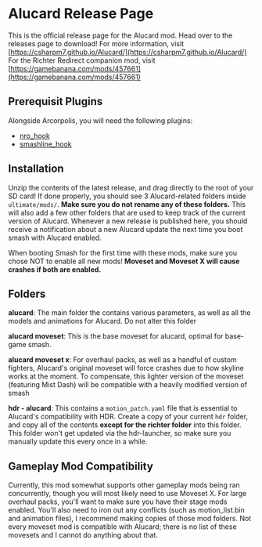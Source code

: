 # Alucard Release Page

This is the official release page for the Alucard mod. Head over to the releases page to download! For more information, visit [https://csharpm7.github.io/Alucard/](https://csharpm7.github.io/Alucard/)
For the Richter Redirect companion mod, visit [https://gamebanana.com/mods/457661](https://gamebanana.com/mods/457661)

## Prerequisit Plugins 

Alongside Arcorpolis, you will need the following plugins:
- [nro_hook](https://github.com/ultimate-research/nro-hook-plugin/releases)
- [smashline_hook](https://github.com/blu-dev/smashline_hook/releases)


## Installation

Unzip the contents of the latest release, and drag directly to the root of your SD card! If done properly, you should see 3 Alucard-related folders inside `ultimate/mods/`. **Make sure you do not rename any of these folders.** This will also add a few other folders that are used to keep track of the current version of Alucard. Whenever a new release is published here, you should receive a notification about a new Alucard update the next time you boot smash with Alucard enabled.

When booting Smash for the first time with these mods, make sure you chose NOT to enable all new mods! **Moveset and Moveset X will cause crashes if both are enabled.**

## Folders

**alucard**: The main folder the contains various parameters, as well as all the models and animations for Alucard. Do not alter this folder

**alucard moveset**: This is the base moveset for alucard, optimal for base-game smash.

**alucard moveset x**: For overhaul packs, as well as a handful of custom fighters, Alucard's original moveset will force crashes due to how skyline works at the moment. To compensate, this lighter version of the moveset (featuring Mist Dash) will be compatible with a heavily modified version of smash

**hdr - alucard**: This contains a `motion_patch.yaml` file that is essential to Alucard's compatibility with HDR. Create a copy of your current `hdr` folder, and copy all of the contents **except for the richter folder** into this folder. This folder won't get updated via the hdr-launcher, so make sure you manually update this every once in a while.

## Gameplay Mod Compatibility

Currently, this mod somewhat supports other gameplay mods being ran concurrently, though you will most likely need to use Moveset X. For large overhaul packs, you'll want to make sure you have their stage mods enabled. You'll also need to iron out any conflicts (such as motion_list.bin and animation files), I recommend making copies of those mod folders. Not every moveset mod is compatible with Alucard; there is no list of these movesets and I cannot do anything about that.
